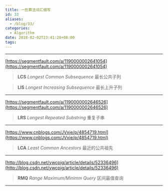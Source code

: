 ```yaml
---
title: 一些算法词汇缩写
id: 33
aliases:
  - /blog/33/
categories:
  - Algorithm
date: 2018-02-02T23:41:28+08:00
tags:
---
```


---

[https://segmentfault.com/a/1190000002641054](https://segmentfault.com/a/1190000002641054)

>**LCS**
>*Longest Common Subsequence*
>最长公共子列

>**LIS**
>*Longest Increasing Subsequence*
>最长上升子列

---

[https://segmentfault.com/a/1190000002646526](https://segmentfault.com/a/1190000002646526)

>**LRS**
>*Longest Repeated Substring*
>重复子串

---

[https://www.cnblogs.com/JVxie/p/4854719.html](https://www.cnblogs.com/JVxie/p/4854719.html)

>**LCA**
>*Least Common Ancestors* 
>最近的公共祖先

---

[http://blog.csdn.net/ywcpig/article/details/52336496](http://blog.csdn.net/ywcpig/article/details/52336496)

>**RMQ**
>*Range Maximum/Minimm Query*
>区间最值查询

---
